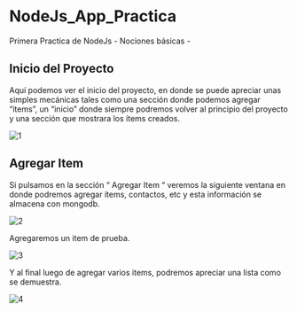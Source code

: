 # NodeJs_App_Practica
Primera Practica de NodeJs - Nociones básicas -

## Inicio del Proyecto 

Aquí podemos ver el inicio del proyecto, en donde se puede apreciar unas simples mecánicas tales como una sección donde podemos agregar “ítems”, 
un “inicio” donde siempre podremos volver al principio del proyecto y una sección que mostrara los ítems creados. 

![1](https://user-images.githubusercontent.com/68193335/144623165-58fa052c-97b2-4631-b893-f3284db94619.jpg)

## Agregar Item

Si pulsamos en la sección “ Agregar Item “ veremos la siguiente ventana en donde podremos agregar ítems, contactos, etc y esta información se almacena con mongodb. 

![2](https://user-images.githubusercontent.com/68193335/144623650-0c9daae3-2c25-4dd3-ae9f-d153ea71cf3a.jpg)

Agregaremos un item de prueba.

![3](https://user-images.githubusercontent.com/68193335/144623782-80fa1c50-c0cf-4342-a82e-99e778e41eff.jpg)

Y al final luego de agregar varios items, podremos apreciar una lista como se demuestra.

![4](https://user-images.githubusercontent.com/68193335/144623918-34f82057-3f7b-49fd-874d-615b22a0b7ae.jpg)

